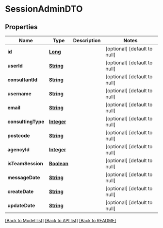 # SessionAdminDTO
## Properties

Name | Type | Description | Notes
------------ | ------------- | ------------- | -------------
**id** | [**Long**](long.md) |  | [optional] [default to null]
**userId** | [**String**](string.md) |  | [optional] [default to null]
**consultantId** | [**String**](string.md) |  | [optional] [default to null]
**username** | [**String**](string.md) |  | [optional] [default to null]
**email** | [**String**](string.md) |  | [optional] [default to null]
**consultingType** | [**Integer**](integer.md) |  | [optional] [default to null]
**postcode** | [**String**](string.md) |  | [optional] [default to null]
**agencyId** | [**Integer**](integer.md) |  | [optional] [default to null]
**isTeamSession** | [**Boolean**](boolean.md) |  | [optional] [default to null]
**messageDate** | [**String**](string.md) |  | [optional] [default to null]
**createDate** | [**String**](string.md) |  | [optional] [default to null]
**updateDate** | [**String**](string.md) |  | [optional] [default to null]

[[Back to Model list]](../README.md#documentation-for-models) [[Back to API list]](../README.md#documentation-for-api-endpoints) [[Back to README]](../README.md)

